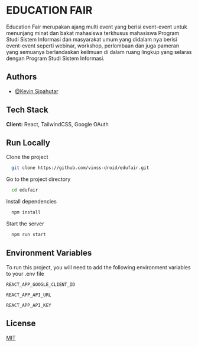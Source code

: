 
# EDUCATION FAIR

Education Fair merupakan ajang multi event yang berisi event-event untuk menunjang minat dan bakat mahasiswa terkhusus mahasiswa Program Studi Sistem Informasi dan masyarakat umum yang didalam nya berisi event-event seperti webinar, workshop, perlombaan dan juga pameran yang semuanya berlandaskan keilmuan di dalam ruang lingkup yang selaras dengan Program Studi Sistem Informasi.


## Authors

- [@Kevin Sipahutar](https://www.github.com/vinss-droid)


## Tech Stack

**Client:** React, TailwindCSS, Google OAuth


## Run Locally

Clone the project

```bash
  git clone https://github.com/vinss-droid/edufair.git
```

Go to the project directory

```bash
  cd edufair
```

Install dependencies

```bash
  npm install
```

Start the server

```bash
  npm run start
```


## Environment Variables

To run this project, you will need to add the following environment variables to your .env file

`REACT_APP_GOOGLE_CLIENT_ID`

`REACT_APP_API_URL`

`REACT_APP_API_KEY`


## License

[MIT](https://github.com/vinss-droid/edufair/blob/main/LICENSE)
